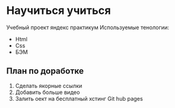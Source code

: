 # Научиться учиться

Учебный проект яндекс практикум
Используемые тенологии:

- Html
- Css
- БЭМ 

## План по доработке

1. Сделать якорные ссылки
2. Добавить больше видео
3. Залить оект на бесплатный хстинг Git hub pages